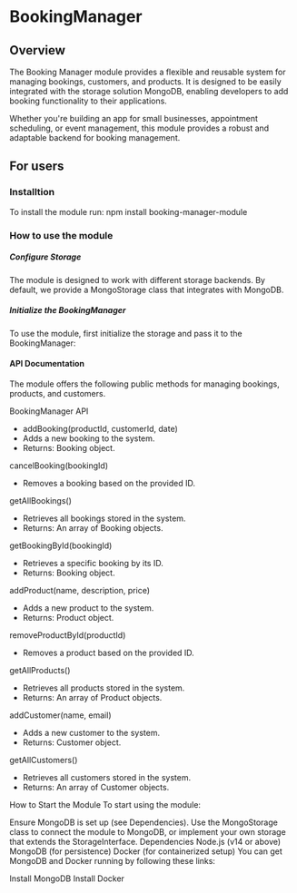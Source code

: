 # BookingManager

## Overview
The Booking Manager module provides a flexible and reusable system for managing bookings, customers, and products. It is designed to be easily integrated with the storage solution MongoDB, enabling developers to add booking functionality to their applications.

Whether you're building an app for small businesses, appointment scheduling, or event management, this module provides a robust and adaptable backend for booking management.

## For users

### Installtion

To install the module run:
npm install booking-manager-module

### How to use the module

##### Configure Storage
The module is designed to work with different storage backends. By default, we provide a MongoStorage class that integrates with MongoDB.

##### Initialize the BookingManager
To use the module, first initialize the storage and pass it to the BookingManager:

#### API Documentation
The module offers the following public methods for managing bookings, products, and customers.

BookingManager API
- addBooking(productId, customerId, date)
- Adds a new booking to the system.
- Returns: Booking object.

cancelBooking(bookingId)
- Removes a booking based on the provided ID.

getAllBookings()
- Retrieves all bookings stored in the system.
- Returns: An array of Booking objects.

getBookingById(bookingId)
- Retrieves a specific booking by its ID.
- Returns: Booking object.

addProduct(name, description, price)
- Adds a new product to the system.
- Returns: Product object.

removeProductById(productId)
- Removes a product based on the provided ID.

getAllProducts()
- Retrieves all products stored in the system.
- Returns: An array of Product objects.

addCustomer(name, email)
- Adds a new customer to the system.
- Returns: Customer object.

getAllCustomers()
- Retrieves all customers stored in the system.
- Returns: An array of Customer objects.

How to Start the Module
To start using the module:

Ensure MongoDB is set up (see Dependencies).
Use the MongoStorage class to connect the module to MongoDB, or implement your own storage that extends the StorageInterface.
Dependencies
Node.js (v14 or above)
MongoDB (for persistence)
Docker (for containerized setup)
You can get MongoDB and Docker running by following these links:

Install MongoDB
Install Docker

